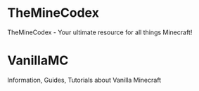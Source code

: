 # TheMineCodex
TheMineCodex - Your ultimate resource for all things Minecraft!

# VanillaMC

Information, Guides, Tutorials about Vanilla Minecraft
